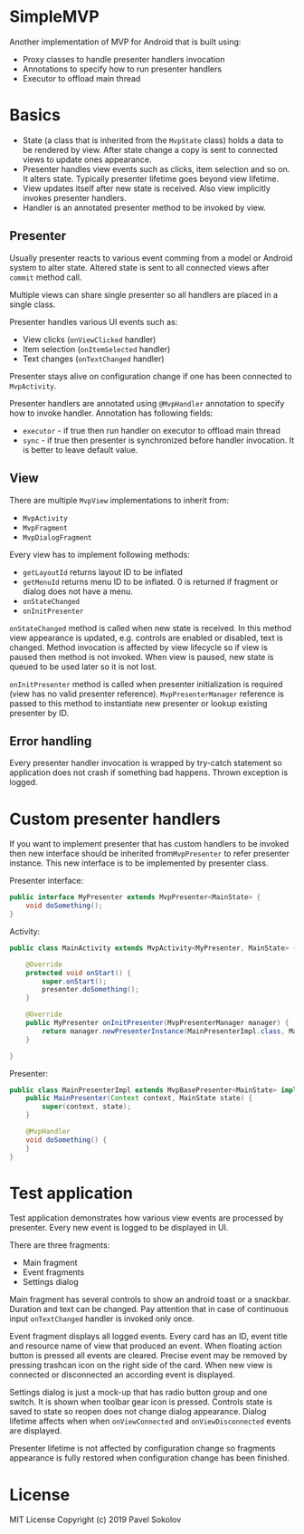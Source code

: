 # SimpleMVP
Another implementation of MVP for Android that is built using:

* Proxy classes to handle presenter handlers invocation
* Annotations to specify how to run presenter handlers
* Executor to offload main thread

# Basics

* State (a class that is inherited from the `MvpState` class) holds a data to be rendered by view. After state change a copy is sent to connected views to update ones appearance.
* Presenter handles view events such as clicks, item selection and so on. It alters state. Typically presenter lifetime goes beyond view lifetime.
* View updates itself after new state is received. Also view implicitly invokes presenter handlers.
* Handler is an annotated presenter method to be invoked by view.

## Presenter

Usually presenter reacts to various event comming from a model or Android system to alter state. Altered state is sent to all connected views after `commit` method call.

Multiple views can share single presenter so all handlers are placed in a single class.

Presenter handles various UI events such as:

* View clicks (`onViewClicked` handler)
* Item selection (`onItemSelected` handler)
* Text changes (`onTextChanged` handler)

Presenter stays alive on configuration change if one has been connected to `MvpActivity`.

Presenter handlers are annotated using `@MvpHandler` annotation to specify how to invoke handler. Annotation has following fields:

* `executor` - if true then run handler on executor to offload main thread
* `sync` - if true then presenter is synchronized before handler invocation. It is better to leave default value.

## View

There are multiple `MvpView` implementations to inherit from:

* `MvpActivity`
* `MvpFragment`
* `MvpDialogFragment`

Every view has to implement following methods:

* `getLayoutId` returns layout ID to be inflated
* `getMenuId` returns menu ID to be inflated. 0 is returned if fragment or dialog does not have a menu.
* `onStateChanged`
* `onInitPresenter`

`onStateChanged` method is called when new state is received. In this method view appearance is updated, e.g. controls are enabled or disabled, text is changed. Method invocation is affected by view lifecycle so if view is paused then method is not invoked. When view is paused, new state is queued to be used later so it is not lost.

`onInitPresenter` method is called when presenter initialization is required (view has no valid presenter reference). `MvpPresenterManager` reference is passed to this method to instantiate new presenter or lookup existing presenter by ID.

## Error handling

Every presenter handler invocation is wrapped by try-catch statement so application does not crash if something bad happens. Thrown exception is logged.

# Custom presenter handlers

If you want to implement presenter that has custom handlers to be invoked then new interface should be inherited from`MvpPresenter` to refer presenter instance. This new interface is to be implemented by presenter class.

Presenter interface:

```java
public interface MyPresenter extends MvpPresenter<MainState> {
    void doSomething();
}
```

Activity:

```java
public class MainActivity extends MvpActivity<MyPresenter, MainState> {

    @Override
    protected void onStart() {
        super.onStart();
        presenter.doSomething();
    }

    @Override
    public MyPresenter onInitPresenter(MvpPresenterManager manager) {
        return manager.newPresenterInstance(MainPresenterImpl.class, MainState.class);
    }

}
```

Presenter:

```java
public class MainPresenterImpl extends MvpBasePresenter<MainState> implements MyPresenter {
    public MainPresenter(Context context, MainState state) {
        super(context, state);
    }

    @MvpHandler
    void doSomething() {
    }
}
```

# Test application

Test application demonstrates how various view events are processed by presenter. Every new event is logged to be displayed in UI.

There are three fragments:

* Main fragment
* Event fragments
* Settings dialog

Main fragment has several controls to show an android toast or a snackbar. Duration and text can be changed. Pay attention that in case of continuous input `onTextChanged` handler is invoked only once.

Event fragment displays all logged events. Every card has an ID, event title and resource name of view that produced an event. When floating action button is pressed all events are cleared. Precise event may be removed by pressing trashcan icon on the right side of the card. When new view is connected or disconnected an according event is displayed.

Settings dialog is just a mock-up that has radio button group and one switch. It is shown when toolbar gear icon is pressed. Controls state is saved to state so reopen does not change dialog appearance. Dialog lifetime affects when when `onViewConnected` and `onViewDisconnected` events are displayed.

Presenter lifetime is not affected by configuration change so fragments appearance is fully restored when configuration change has been finished.

# License
MIT License
Copyright (c) 2019 Pavel Sokolov
